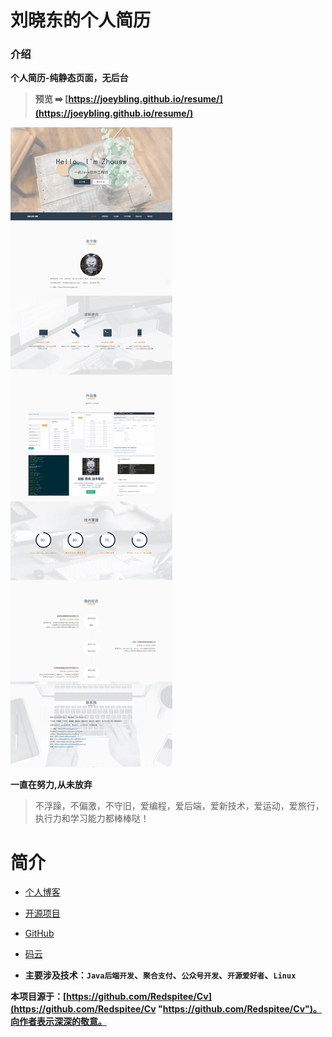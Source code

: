 # 刘晓东的个人简历

### 介绍
**个人简历-纯静态页面，无后台**

> **预览 ➡️ [https://joeybling.github.io/resume/](https://joeybling.github.io/resume/)**

[![刘晓东的个人简历](./resume_mini.png "刘晓东的个人简历")](https://joeybling.github.io/resume/ "刘晓东的个人简历")

**一直在努力,从未放弃**
> 不浮躁，不偏激，不守旧，爱编程，爱后端，爱新技术，爱运动，爱旅行，执行力和学习能力都棒棒哒！

# 简介
- [个人博客](https://namelxd.gitee.io/)
- [开源项目](https://namelxd.gitee.io/ibooks/opensource)
- [GitHub](https://github.com/dennis0127)
- [码云](https://gitee.com/namelxd)

- **主要涉及技术：`Java后端开发`、`聚合支付`、`公众号开发`、`开源爱好者`、`Linux`**


**本项目源于：[https://github.com/Redspitee/Cv](https://github.com/Redspitee/Cv "https://github.com/Redspitee/Cv")。向作者表示深深的敬意。**